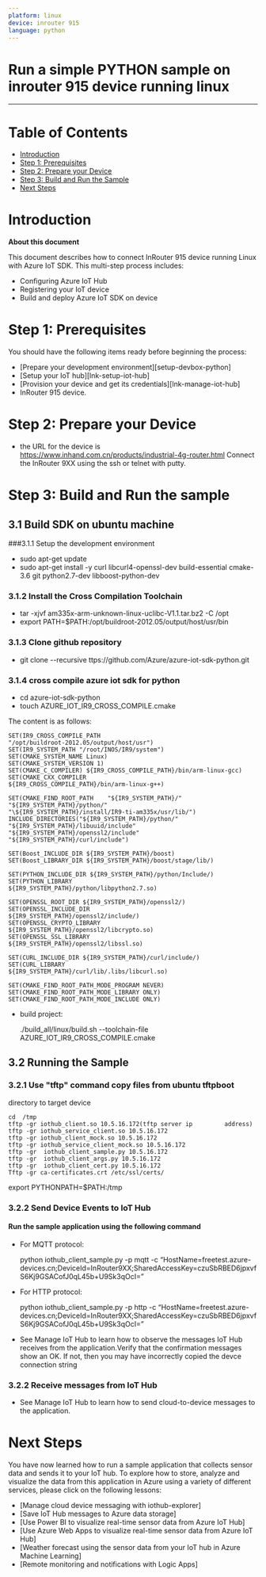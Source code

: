 ```yaml
---
platform: linux
device: inrouter 915
language: python
---
```


Run a simple PYTHON sample on inrouter 915 device running linux
===
---

# Table of Contents

-   [Introduction](#Introduction)
-   [Step 1: Prerequisites](#Prerequisites)
-   [Step 2: Prepare your Device](#PrepareDevice)
-   [Step 3: Build and Run the Sample](#Build)
-   [Next Steps](#NextSteps)



<a name="Introduction"></a>
# Introduction

**About this document**

This document describes how to connect InRouter 915 device running Linux with Azure IoT SDK. This multi-step process includes:
-   Configuring Azure IoT Hub
-   Registering your IoT device
-   Build and deploy Azure IoT SDK on device

<a name="Prerequisites"></a>
# Step 1: Prerequisites

You should have the following items ready before beginning the process:

-   [Prepare your development environment][setup-devbox-python]
-   [Setup your IoT hub][lnk-setup-iot-hub]
-   [Provision your device and get its credentials][lnk-manage-iot-hub]
-   InRouter 915 device.

<a name="PrepareDevice"></a>
# Step 2: Prepare your Device
- the URL for the device is https://www.inhand.com.cn/products/industrial-4g-router.html
Connect the InRouter 9XX using the ssh or telnet with putty. 

<a name="Build"></a>
# Step 3: Build and Run the sample

<a name="Load"></a>
## 3.1 Build SDK on ubuntu machine
###3.1.1 Setup the development environment

- sudo apt-get update
- sudo apt-get install -y curl libcurl4-openssl-dev build-essential cmake-3.6 git python2.7-dev libboost-python-dev

### 3.1.2 Install the Cross Compilation Toolchain
- tar -xjvf am335x-arm-unknown-linux-uclibc-V1.1.tar.bz2 -C /opt
- export PATH=$PATH:/opt/buildroot-2012.05/output/host/usr/bin

### 3.1.3 Clone github repository

-  git clone --recursive ttps://github.com/Azure/azure-iot-sdk-python.git


### 3.1.4 cross compile azure iot sdk for python

- cd azure-iot-sdk-python
- touch  AZURE_IOT_IR9_CROSS_COMPILE.cmake


The content is as follows:
    
    SET(IR9_CROSS_COMPILE_PATH                                                "/opt/buildroot-2012.05/output/host/usr")
    SET(IR9_SYSTEM_PATH "/root/INOS/IR9/system")
    SET(CMAKE_SYSTEM_NAME Linux)
    SET(CMAKE_SYSTEM_VERSION 1)
    SET(CMAKE_C_COMPILER) ${IR9_CROSS_COMPILE_PATH}/bin/arm-linux-gcc)
    SET(CMAKE_CXX_COMPILER  	                                    ${IR9_CROSS_COMPILE_PATH}/bin/arm-linux-g++)

    SET(CMAKE_FIND_ROOT_PATH	"${IR9_SYSTEM_PATH}/"               "${IR9_SYSTEM_PATH}/python/"                                    "\${IR9_SYSTEM_PATH}/install/IR9-ti-am335x/usr/lib/")
    INCLUDE_DIRECTORIES("${IR9_SYSTEM_PATH}/python/" 	            "${IR9_SYSTEM_PATH}/libuuid/include"
    "${IR9_SYSTEM_PATH}/openssl2/include" 	                        "${IR9_SYSTEM_PATH}/curl/include")

    SET(Boost_INCLUDE_DIR ${IR9_SYSTEM_PATH}/boost)
    SET(Boost_LIBRARY_DIR ${IR9_SYSTEM_PATH}/boost/stage/lib/)

    SET(PYTHON_INCLUDE_DIR ${IR9_SYSTEM_PATH}/python/Include/)
    SET(PYTHON_LIBRARY                                              ${IR9_SYSTEM_PATH}/python/libpython2.7.so) 

    SET(OPENSSL_ROOT_DIR ${IR9_SYSTEM_PATH}/openssl2/)
    SET(OPENSSL_INCLUDE_DIR                                         ${IR9_SYSTEM_PATH}/openssl2/include/)
    SET(OPENSSL_CRYPTO_LIBRARY                                      ${IR9_SYSTEM_PATH}/openssl2/libcrypto.so)
    SET(OPENSSL_SSL_LIBRARY                                         ${IR9_SYSTEM_PATH}/openssl2/libssl.so)

    SET(CURL_INCLUDE_DIR ${IR9_SYSTEM_PATH}/curl/include/)
    SET(CURL_LIBRARY                                                ${IR9_SYSTEM_PATH}/curl/lib/.libs/libcurl.so)

    SET(CMAKE_FIND_ROOT_PATH_MODE_PROGRAM NEVER)
    SET(CMAKE_FIND_ROOT_PATH_MODE_LIBRARY ONLY)
    SET(CMAKE_FIND_ROOT_PATH_MODE_INCLUDE ONLY)

- build project:

    ./build_all/linux/build.sh	--toolchain-file                         AZURE_IOT_IR9_CROSS_COMPILE.cmake 

## 3.2 Running the Sample

### 3.2.1 Use "tftp" command copy files from ubuntu tftpboot

directory to target device
    
    cd  /tmp
    tftp -gr iothub_client.so 10.5.16.172(tftp server ip         address)
    tftp -gr iothub_service_client.so 10.5.16.172
    tftp -gr iothub_client_mock.so 10.5.16.172
    tftp -gr iothub_service_client_mock.so 10.5.16.172
    tftp -gr  iothub_client_sample.py 10.5.16.172
    tftp -gr  iothub_client_args.py 10.5.16.172
    tftp -gr  iothub_client_cert.py 10.5.16.172
    Tftp -gr ca-certificates.crt /etc/ssl/certs/


export PYTHONPATH=$PATH:/tmp


### 3.2.2 Send Device Events to IoT Hub

####  Run the sample application using the following command

- For MQTT protocol:

    python iothub_client_sample.py -p mqtt -c 
    “HostName=freetest.azure-    devices.cn;DeviceId=InRouter9XX;SharedAccessKey=czuSbRBED6jpxvfS6Kj9GSACofJ0qL45b+U9Sk3qOcI=”

- For HTTP protocol:

    python iothub_client_sample.py -p http -c 
“HostName=freetest.azure-devices.cn;DeviceId=InRouter9XX;SharedAccessKey=czuSbRBED6jpxvfS6Kj9GSACofJ0qL45b+U9Sk3qOcI=”

- See Manage IoT Hub to learn how to observe the messages IoT Hub receives from the application.Verify that the confirmation messages show an OK. If not, then you may have incorrectly copied the devce connection string


### 3.2.2 Receive messages from IoT Hub

- See Manage IoT Hub to learn how to send cloud-to-device messages to the application.

<a name="NextSteps"></a>
# Next Steps

You have now learned how to run a sample application that collects sensor data and sends it to your IoT hub. To explore how to store, analyze and visualize the data from this application in Azure using a variety of different services, please click on the following lessons:

-   [Manage cloud device messaging with iothub-explorer]
-   [Save IoT Hub messages to Azure data storage]
-   [Use Power BI to visualize real-time sensor data from Azure IoT Hub]
-   [Use Azure Web Apps to visualize real-time sensor data from Azure IoT Hub]
-   [Weather forecast using the sensor data from your IoT hub in Azure Machine Learning]
-   [Remote monitoring and notifications with Logic Apps]   
